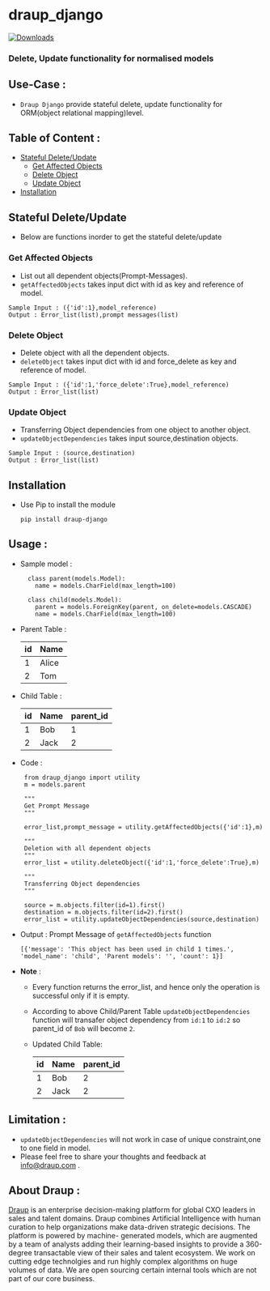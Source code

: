 # draup_django

[![Downloads](https://pepy.tech/badge/draup-django)](https://pepy.tech/project/draup-django)

### Delete, Update functionality for normalised models


## Use-Case : 

  * `Draup Django` provide 
   stateful delete, update functionality for ORM(object relational mapping)level.
  
## Table of Content :
  
  * [Stateful Delete/Update](#stateful)
     * [Get Affected Objects](#get-affected-objects)
     * [Delete Object](#delete-object)
     * [Update Object](#update-object)
  * [Installation](#installation)


## Stateful Delete/Update
  * Below are functions inorder to get the stateful delete/update
 
  ### Get Affected Objects
   * List out all dependent objects(Prompt-Messages).
   * `getAffectedObjects` takes input dict with id as key and reference of model.
   
   ```
   Sample Input : ({'id':1},model_reference)
   Output : Error_list(list),prompt messages(list)
   ```
   
  ### Delete Object
   * Delete object with all the dependent objects. 
   * `deleteObject` takes input dict with id and force_delete as key and reference of model.
   
   ```
   Sample Input : ({'id':1,'force_delete':True},model_reference)
   Output : Error_list(list)
   ```
   
  ### Update Object 
   * Transferring Object dependencies from one object to another object.
   * `updateObjectDependencies` takes input source,destination objects.
   
   ```
   Sample Input : (source,destination)
   Output : Error_list(list)
   ```

## Installation
  * Use Pip to install the module
  
    ```
    pip install draup-django
    ```
    
## Usage :
  * Sample model : 
      
          class parent(models.Model):
            name = models.CharField(max_length=100)
            
          class child(models.Model):
            parent = models.ForeignKey(parent, on_delete=models.CASCADE) 
            name = models.CharField(max_length=100)
      
  *  Parent Table :
  
     | id     | Name      |
     | ------ | --------- |
     |  1     |  Alice    |
     |  2     |  Tom      |
  
 * Child Table :
  
     | id          | Name       |  parent_id    |
     | ----------- |  --------- |-------------- |
     |  1          |  Bob       |     1         |
     |  2          |  Jack      |     2         | 

  
  * Code :
         
         from draup_django import utility
         m = models.parent

         """
         Get Prompt Message
         """

         error_list,prompt_message = utility.getAffectedObjects({'id':1},m)

         """
         Deletion with all dependent objects
         """
         error_list = utility.deleteObject({'id':1,'force_delete':True},m)

         """
         Transferring Object dependencies
         """

         source = m.objects.filter(id=1).first()
         destination = m.objects.filter(id=2).first()
         error_list = utility.updateObjectDependencies(source,destination)
         
  * Output :
        Prompt Message of `getAffectedObjects` function
        
        [{'message': 'This object has been used in child 1 times.', 'model_name': 'child', 'Parent models': '', 'count': 1}] 
         
  * **Note** : 
       -  Every function returns the error_list, and hence only the operation is successful only if it is empty. 
       -  According to above Child/Parent Table `updateObjectDependencies` function will transafer object dependency from `id:1` to `id:2` so parent_id of `Bob` will become `2`. 
  
       - Updated Child Table: 
       
         | id          | Name       |  parent_id    |
         | ----------- |  --------- |-------------- |
         |  1          |  Bob       |     2         |
         |  2          |  Jack      |     2         |
   
## Limitation :
   * `updateObjectDependencies` will not work in case of unique constraint,one to one field in model.
   * Please feel free to share your thoughts and feedback at info@draup.com .
  

## About Draup :
   
  [Draup](https://draup.com) is an enterprise decision-making platform for global CXO leaders in sales and talent domains. Draup combines Artificial Intelligence with human curation to help organizations make data-driven strategic decisions. The platform is powered by machine- generated models, which are augmented by a team of analysts adding their learning-based insights to provide a 360-degree transactable view of their sales and talent ecosystem. We work on cutting edge technolgies and run highly complex algorithms on huge volumes of data. We are open sourcing certain internal tools which are not part of our core business.
   
